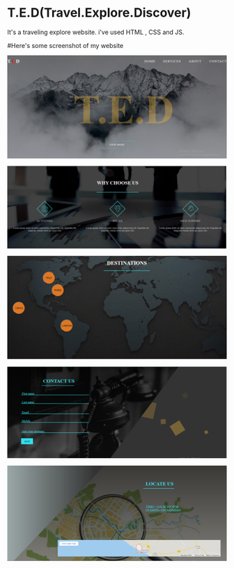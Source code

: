 # T.E.D(Travel.Explore.Discover)
It's a traveling explore website. i've used HTML , CSS and JS.

#Here's some screenshot of my website

![](T.E.Dimages/image1.PNG)


![](T.E.Dimages/image2.PNG)


![](T.E.Dimages/image3.PNG)


![](T.E.Dimages/image4.PNG)


![](T.E.Dimages/image5.PNG)
